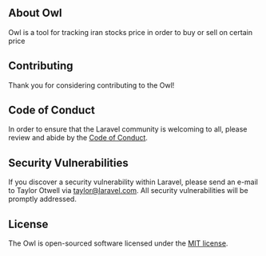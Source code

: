 


## About Owl

Owl is a tool for tracking iran stocks price in order to buy or sell on certain price



## Contributing

Thank you for considering contributing to the Owl! 

## Code of Conduct

In order to ensure that the Laravel community is welcoming to all, please review and abide by the [Code of Conduct](https://laravel.com/docs/contributions#code-of-conduct).

## Security Vulnerabilities

If you discover a security vulnerability within Laravel, please send an e-mail to Taylor Otwell via [taylor@laravel.com](mailto:taylor@laravel.com). All security vulnerabilities will be promptly addressed.

## License

The Owl is open-sourced software licensed under the [MIT license](https://opensource.org/licenses/MIT).
